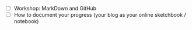 - [ ] Workshop: MarkDown and GitHub
- [ ] How to document your progress (your blog as your online sketchbook / notebook)